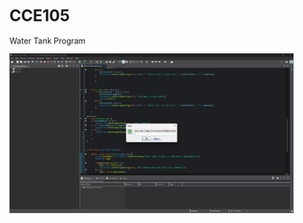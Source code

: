 # CCE105
Water Tank Program

![Alt text](https://github.com/hakdog315/CCE105/blob/main/Screenshot%202025-08-27%20210712.png)
